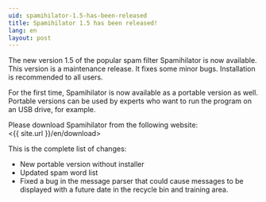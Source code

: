 ```yaml
---
uid: spamihilator-1.5-has-been-released
title: Spamihilator 1.5 has been released!
lang: en
layout: post
---
```


The new version 1.5 of the popular spam filter Spamihilator is
now available. This version is a maintenance release. It fixes
some minor bugs. Installation is recommended to all users.

For the first time, Spamihilator is now available as a portable
version as well. Portable versions can be used by experts who
want to run the program on an USB drive, for example.

Please download Spamihilator from the following website:  
<{{ site.url }}/en/download>

This is the complete list of changes:

* New portable version without installer
* Updated spam word list
* Fixed a bug in the message parser that could cause messages
  to be displayed with a future date in the recycle bin and
  training area.
